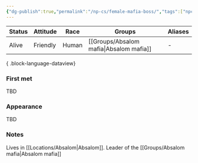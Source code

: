 ```yaml
---
{"dg-publish":true,"permalink":"/np-cs/female-mafia-boss/","tags":["npc"],"dgShowLocalGraph":true,"noteIcon":"npc","created":"2024-01-02T17:41:47.065+01:00","updated":"2024-01-10T00:15:42.881+01:00"}
---
```


| Status | Attitude | Race  | Groups            | Aliases |
| ------ | -------- | ----- | ----------------- | ------- |
| Alive  | Friendly | Human | [[Groups/Absalom mafia\|Absalom mafia]] | \-      |

{ .block-language-dataview}
### First met
TBD
### Appearance
TBD
### Notes
Lives in [[Locations/Absalom\|Absalom]]. Leader of the [[Groups/Absalom mafia\|Absalom mafia]]
